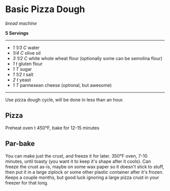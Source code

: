 # Basic Pizza Dough

*bread machine*

**5 Servings**

---

- *1 1/3 C* water
- *1/4 C* olive oil
- *3 1/2 C* white whole wheat flour (optionally some can be semolina flour)
- *1 t* gluten flour
- *1 T* sugar
- *1 1/2 t* salt
- *2 t* yeast
- *1 T* parmesean cheese (optional, but awesome)

---

Use pizza dough cycle, will be done in less than an hour.

## Pizza ##

Preheat oven t 450°F, bake for 12-15 minutes

## Par-bake ##

You can make just the crust, and freeze it for later. 350°F oven, 7-10 minutes,
until toasty (you want it to keep it's shape after it cools). Can freeze the
crust as-is, maybe on some wax paper so it doesn't stick to stuff, then put it
in a large ziplock or some other plastic container after it's frozen. Keeps a
couple months, but good luck ignoring a large pizza crust in your freezer for
that long.
